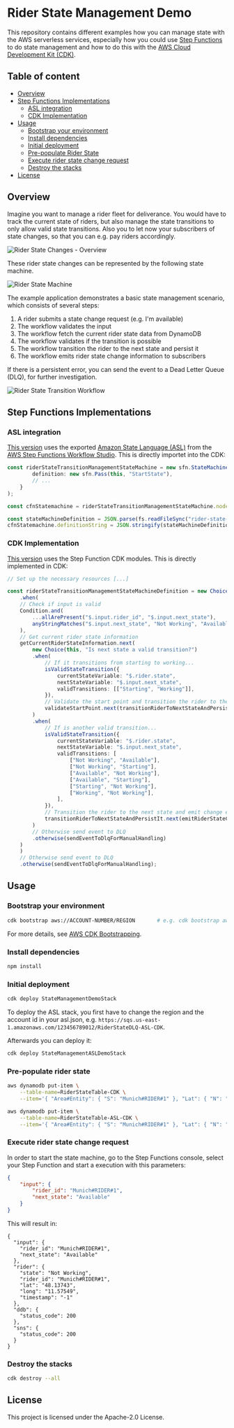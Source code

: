# Rider State Management Demo

This repository contains different examples how you can manage state with the AWS serverless services, especially how you could use [Step Functions](https://aws.amazon.com/step-functions/) to do state management and how to do this with the [AWS Cloud Development Kit (CDK)](https://aws.amazon.com/de/cdk/).

## Table of content
- [Overview](#overview)
- [Step Functions Implementations](#step-functions-implementations)
  * [ASL integration](#asl-integration)
  * [CDK Implementation](#cdk-implementation)
- [Usage](#usage)
  * [Bootstrap your environment](#bootstrap-your-environment)
  * [Install dependencies](#install-dependencies)
  * [Initial deployment](#initial-deployment)
  * [Pre-populate Rider State](#pre-populate-rider-state)
  * [Execute rider state change request](#execute-rider-state-change-request)
  * [Destroy the stacks](#destroy-the-stacks)
- [License](#license)

## Overview

Imagine you want to manage a rider fleet for deliverance. You would have to track the current state of riders, but also manage the state transitions to only allow valid state transitions. Also you to let now your subscribers of state changes, so that you can e.g. pay riders accordingly.

![Rider State Changes - Overview](img/Overview.png)

These rider state changes can be represented by the following state machine.

![Rider State Machine](img/StateMachine.png)

The example application demonstrates a basic state management scenario, which consists of several steps:
1. A rider submits a state change request (e.g. I'm available)
2. The workflow validates the input
3. The workflow fetch the current rider state data from DynamoDB
4. The workflow validates if the transition is possible
5. The workflow transition the rider to the next state and persist it
6. The workflow emits rider state change information to subscribers

If there is a persistent error, you can send the event to a Dead Letter Queue (DLQ), for further investigation.

![Rider State Transition Workflow](img/StateTransitionWorkflow.png)



## Step Functions Implementations
### ASL integration

[This version](cdk/state-management-demo-asl-stack.ts) uses the exported [Amazon State Language (ASL)](https://docs.aws.amazon.com/step-functions/latest/dg/concepts-amazon-states-language.html) from the [AWS Step Functions Workflow Studio](https://docs.aws.amazon.com/step-functions/latest/dg/workflow-studio.html). This is directly importet into the CDK:
```typescript
const riderStateTransitionManagementStateMachine = new sfn.StateMachine(this, "RiderStateTransitionManagement-ASL-CDK", {
        definition: new sfn.Pass(this, "StartState"),
        // ...
    }
);

const cfnStatemachine = riderStateTransitionManagementStateMachine.node.defaultChild as sfn.CfnStateMachine;

const stateMachineDefinition = JSON.parse(fs.readFileSync("rider-state-management.asl.json", "utf8"));
cfnStatemachine.definitionString = JSON.stringify(stateMachineDefinition);
```

### CDK Implementation
[This version](cdk/state-management-demo-stack.ts) uses the Step Function CDK modules. This is directly implemented in CDK:
```typescript
// Set up the necessary resources [...]

const riderStateTransitionManagementStateMachineDefinition = new Choice(this, "Is rider id and next state valid?")
    .when(
    // Check if input is valid
    Condition.and(
        ...allArePresent("$.input.rider_id", "$.input.next_state"),
        anyStringMatches("$.input.next_state", "Not Working", "Available", "Starting", "Working")
    ),
    // Get current rider state information
    getCurrentRiderStateInformation.next(
        new Choice(this, "Is next state a valid transition?")
        .when(
            // If it transitions from starting to working...
            isValidStateTransition({
                currentStateVariable: "$.rider.state",
                nextStateVariable: "$.input.next_state",
                validTransitions: [["Starting", "Working"]],
            }),
            // Validate the start point and transition the rider to the next state
            validateStartPoint.next(transitionRiderToNextStateAndPersistIt)
        )
        .when(
            // If is another valid transition...
            isValidStateTransition({
                currentStateVariable: "$.rider.state",
                nextStateVariable: "$.input.next_state",
                validTransitions: [
                    ["Not Working", "Available"],
                    ["Not Working", "Starting"],
                    ["Available", "Not Working"],
                    ["Available", "Starting"],
                    ["Starting", "Not Working"],
                    ["Working", "Not Working"],
                ],
            }),
            // Transition the rider to the next state and emit change event
            transitionRiderToNextStateAndPersistIt.next(emitRiderStateChangeEvent)
        )
        // Otherwise send event to DLQ
        .otherwise(sendEventToDlqForManualHandling)
    )
    )
    // Otherwise send event to DLQ
    .otherwise(sendEventToDlqForManualHandling);
```


## Usage
### Bootstrap your environment
```bash
cdk bootstrap aws://ACCOUNT-NUMBER/REGION       # e.g. cdk bootstrap aws://123456789012/us-east-1
```

For more details, see [AWS CDK Bootstrapping](https://docs.aws.amazon.com/cdk/latest/guide/bootstrapping.html).

### Install dependencies
```bash
npm install
```

### Initial deployment
```bash
cdk deploy StateManagementDemoStack
```

To deploy the ASL stack, you first have to change the region and the account id in your asl.json, e.g. `https://sqs.us-east-1.amazonaws.com/123456789012/RiderStateDLQ-ASL-CDK`.

Afterwards you can deploy it:

```bash
cdk deploy StateManagementASLDemoStack
```

### Pre-populate rider state
```bash
aws dynamodb put-item \
    --table-name=RiderStateTable-CDK \
    --item='{ "Area#Entity": { "S": "Munich#RIDER#1" }, "Lat": { "N": "48.13743" }, "Long": { "N": "11.57549" }, "State": { "S": "Not Working" }, "Timestamp": { "N": "-1" } }'

aws dynamodb put-item \
    --table-name=RiderStateTable-ASL-CDK \
    --item='{ "Area#Entity": { "S": "Munich#RIDER#1" }, "Lat": { "N": "48.13743" }, "Long": { "N": "11.57549" }, "State": { "S": "Not Working" }, "Timestamp": { "N": "-1" } }'
```

### Execute rider state change request

In order to start the state machine, go to the Step Functions console, select your Step Function and start a execution with this parameters:

```json
{
    "input": {
        "rider_id": "Munich#RIDER#1",
        "next_state": "Available"
    }
}
```

This will result in:
```
{
  "input": {
    "rider_id": "Munich#RIDER#1",
    "next_state": "Available"
  },
  "rider": {
    "state": "Not Working",
    "rider_id": "Munich#RIDER#1",
    "lat": "48.13743",
    "long": "11.57549",
    "timestamp": "-1"
  },
  "ddb": {
    "status_code": 200
  },
  "sns": {
    "status_code": 200
  }
}
```


### Destroy the stacks
```bash
cdk destroy --all
```

## License

This project is licensed under the Apache-2.0 License.
